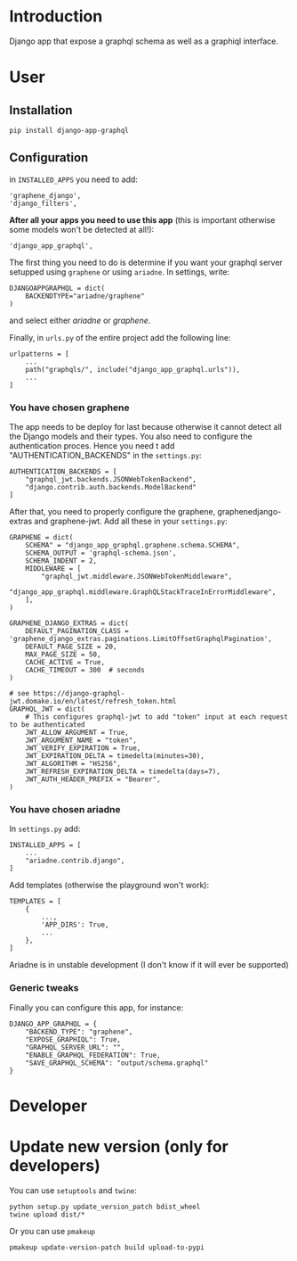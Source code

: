 # Introduction

Django app that expose a graphql schema as well as a graphiql interface.

# User

## Installation

```
pip install django-app-graphql
```

## Configuration

in `INSTALLED_APPS` you need to add:

```
'graphene_django',
'django_filters',
```

**After all your apps you need to use this app** (this is important otherwise some models won't be detected at all!):

```
'django_app_graphql',
```

The first thing you need to do is determine if you want your graphql server setupped 
using `graphene` or using `ariadne`. In settings, write:

```
DJANGOAPPGRAPHQL = dict(
    BACKENDTYPE="ariadne/graphene"
)
```

and select either *ariadne* or *graphene*.

Finally, in `urls.py` of the entire project add the following line:

```
urlpatterns = [
    ...
    path("graphqls/", include("django_app_graphql.urls")),
    ...
]
```


### You have chosen graphene

The app needs to be deploy for last because otherwise it cannot detect all the Django models and their types.
You also need to configure the authentication proces. Hence you need t add "AUTHENTICATION_BACKENDS" in the `settings.py`:

```
AUTHENTICATION_BACKENDS = [
    "graphql_jwt.backends.JSONWebTokenBackend",
    "django.contrib.auth.backends.ModelBackend"
]
```

After that, you need to properly configure the graphene, graphenedjango-extras and graphene-jwt. Add all these in your `settings.py`:

```
GRAPHENE = dict(
    SCHEMA" = "django_app_graphql.graphene.schema.SCHEMA",
    SCHEMA_OUTPUT = 'graphql-schema.json',
    SCHEMA_INDENT = 2,
    MIDDLEWARE = [
        "graphql_jwt.middleware.JSONWebTokenMiddleware",
        "django_app_graphql.middleware.GraphQLStackTraceInErrorMiddleware",
    ],
)

GRAPHENE_DJANGO_EXTRAS = dict(
    DEFAULT_PAGINATION_CLASS = 'graphene_django_extras.paginations.LimitOffsetGraphqlPagination',
    DEFAULT_PAGE_SIZE = 20,
    MAX_PAGE_SIZE = 50,
    CACHE_ACTIVE = True,
    CACHE_TIMEOUT = 300  # seconds
)

# see https://django-graphql-jwt.domake.io/en/latest/refresh_token.html
GRAPHQL_JWT = dict(
    # This configures graphql-jwt to add "token" input at each request to be authenticated
    JWT_ALLOW_ARGUMENT = True,
    JWT_ARGUMENT_NAME = "token",
    JWT_VERIFY_EXPIRATION = True,
    JWT_EXPIRATION_DELTA = timedelta(minutes=30),
    JWT_ALGORITHM = "HS256",
    JWT_REFRESH_EXPIRATION_DELTA = timedelta(days=7),
    JWT_AUTH_HEADER_PREFIX = "Bearer",
)
```

### You have chosen ariadne

In `settings.py` add:

```
INSTALLED_APPS = [
    ...
    "ariadne.contrib.django",
]
```

Add templates (otherwise the playground won't work):

```
TEMPLATES = [
    {
        ...,
        'APP_DIRS': True,
        ...
    },
]
```

Ariadne is in unstable development (I don't know if it will ever be supported)

### Generic tweaks

Finally you can configure this app, for instance:

```
DJANGO_APP_GRAPHQL = {
    "BACKEND_TYPE": "graphene",
    "EXPOSE_GRAPHIQL": True,
    "GRAPHQL_SERVER_URL": "",
    "ENABLE_GRAPHQL_FEDERATION": True,
    "SAVE_GRAPHQL_SCHEMA": "output/schema.graphql"
}
```
# Developer

# Update new version (only for developers)

You can use `setuptools` and `twine`:

```
python setup.py update_version_patch bdist_wheel
twine upload dist/*
```

Or you can use `pmakeup`

```
pmakeup update-version-patch build upload-to-pypi
```